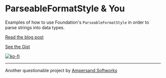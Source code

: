 # ParseableFormatStyle & You

Examples of how to use Foundation's `ParseableFormatStyle` in order to parse strings into data types.

[Read the blog post](https://ampersandsoftworks.com/parsing-strings-with-parseableformatstyle)

[See the Gist](https://gist.github.com/brettohland/f07fa1069e495d96dda098f13adaefae)

[![ko-fi](https://ko-fi.com/img/githubbutton_sm.svg)](https://ko-fi.com/Q5Q6BLZHQ)

---

Another questionable project by [Ampersand Softworks](https://ampersandsoftworks.com)

